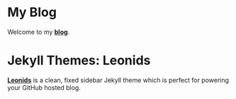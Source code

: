 # My Blog
Welcome to my **[blog](https://daidalos99.github.io/)**.

# Jekyll Themes: Leonids 

**[Leonids](http://renyuanz.github.io/leonids)** is a clean, fixed sidebar Jekyll theme which is perfect for powering your GitHub hosted blog.


